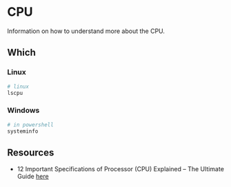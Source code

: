 # CPU

Information on how to understand more about the CPU.  

<link rel="stylesheet" href="https://cdn.jsdelivr.net/gh/devicons/devicon@v2.15.1/devicon.min.css">

## Which

### Linux <i class="devicon-linux-plain"></i>

```sh
# linux 
lscpu
```

### Windows <i class="devicon-windows8-original"></i>

```sh
# in powershell
systeminfo
```

## Resources

* 12 Important Specifications of Processor (CPU) Explained – The Ultimate Guide [here](https://www.binarytides.com/cpu-specs-explained/)